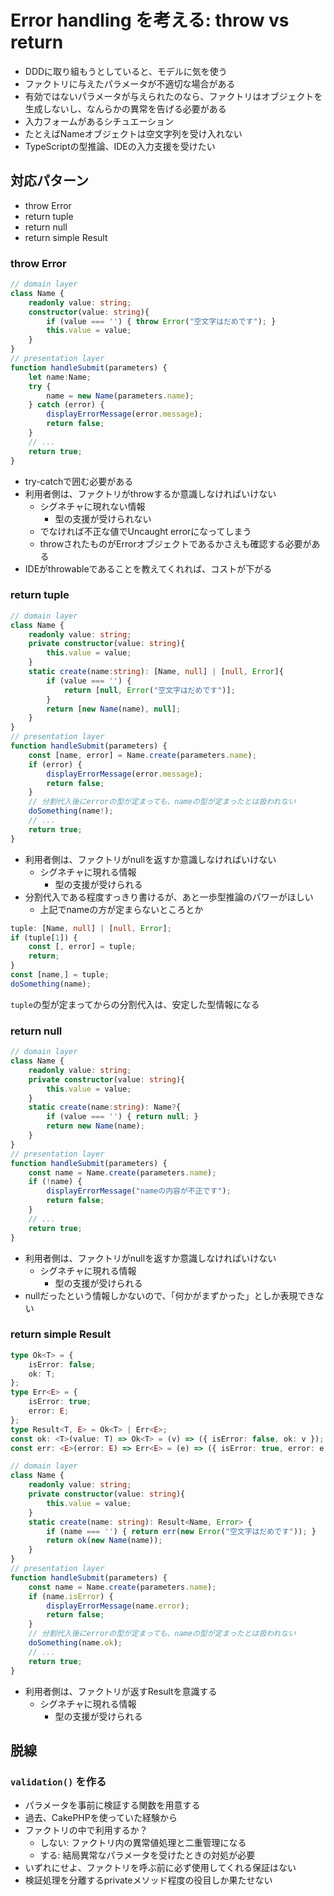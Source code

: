 # Error handling を考える: throw vs return

- DDDに取り組もうとしていると、モデルに気を使う
- ファクトリに与えたパラメータが不適切な場合がある
- 有効ではないパラメータが与えられたのなら、ファクトリはオブジェクトを生成しないし、なんらかの異常を告げる必要がある
- 入力フォームがあるシチュエーション
- たとえばNameオブジェクトは空文字列を受け入れない
- TypeScriptの型推論、IDEの入力支援を受けたい

## 対応パターン

- throw Error
- return tuple
- return null
- return simple Result

### throw Error

```ts
// domain layer
class Name {
    readonly value: string;
    constructor(value: string){
        if (value === '') { throw Error("空文字はだめです"); }
        this.value = value;
    }
}
// presentation layer
function handleSubmit(parameters) {
    let name:Name;
    try {
        name = new Name(parameters.name);
    } catch (error) {
        displayErrorMessage(error.message);
        return false;
    }
    // ...
    return true;
}
```

- try-catchで囲む必要がある
- 利用者側は、ファクトリがthrowするか意識しなければいけない
    - シグネチャに現れない情報
        - 型の支援が受けられない
    - でなければ不正な値でUncaught errorになってしまう
    - throwされたものがErrorオブジェクトであるかさえも確認する必要がある
- IDEがthrowableであることを教えてくれれば、コストが下がる

### return tuple

```ts
// domain layer
class Name {
    readonly value: string;
    private constructor(value: string){
        this.value = value;
    }
    static create(name:string): [Name, null] | [null, Error]{
        if (value === '') {
            return [null, Error("空文字はだめです")];
        }
        return [new Name(name), null];
    }
}
// presentation layer
function handleSubmit(parameters) {
    const [name, error] = Name.create(parameters.name);
    if (error) {
        displayErrorMessage(error.message);
        return false;
    }
    // 分割代入後にerrorの型が定まっても、nameの型が定まったとは扱われない
    doSomething(name!);
    // ...
    return true;
}
```

- 利用者側は、ファクトリがnullを返すか意識しなければいけない
    - シグネチャに現れる情報
        - 型の支援が受けられる
- 分割代入である程度すっきり書けるが、あと一歩型推論のパワーがほしい
    - 上記でnameの方が定まらないところとか

```ts
tuple: [Name, null] | [null, Error];
if (tuple[1]) {
    const [, error] = tuple;
    return;
}
const [name,] = tuple;
doSomething(name);
```

`tuple`の型が定まってからの分割代入は、安定した型情報になる

### return null

```ts
// domain layer
class Name {
    readonly value: string;
    private constructor(value: string){
        this.value = value;
    }
    static create(name:string): Name?{
        if (value === '') { return null; }
        return new Name(name);
    }
}
// presentation layer
function handleSubmit(parameters) {
    const name = Name.create(parameters.name);
    if (!name) {
        displayErrorMessage("nameの内容が不正です");
        return false;
    }
    // ...
    return true;
}
```

- 利用者側は、ファクトリがnullを返すか意識しなければいけない
    - シグネチャに現れる情報
        - 型の支援が受けられる
- nullだったという情報しかないので、「何かがまずかった」としか表現できない

###  return simple Result

```ts
type Ok<T> = {
    isError: false;
    ok: T;
};
type Err<E> = {
    isError: true;
    error: E;
};
type Result<T, E> = Ok<T> | Err<E>;
const ok: <T>(value: T) => Ok<T> = (v) => ({ isError: false, ok: v });
const err: <E>(error: E) => Err<E> = (e) => ({ isError: true, error: e });
```

```ts
// domain layer
class Name {
    readonly value: string;
    private constructor(value: string){
        this.value = value;
    }
    static create(name: string): Result<Name, Error> {
        if (name === '') { return err(new Error("空文字はだめです")); }
        return ok(new Name(name));
    }
}
// presentation layer
function handleSubmit(parameters) {
    const name = Name.create(parameters.name);
    if (name.isError) {
        displayErrorMessage(name.error);
        return false;
    }
    // 分割代入後にerrorの型が定まっても、nameの型が定まったとは扱われない
    doSomething(name.ok);
    // ...
    return true;
}
```

- 利用者側は、ファクトリが返すResultを意識する
    - シグネチャに現れる情報
        - 型の支援が受けられる

## 脱線

### `validation()` を作る

- パラメータを事前に検証する関数を用意する
- 過去、CakePHPを使っていた経験から
- ファクトリの中で利用するか？
    - しない: ファクトリ内の異常値処理と二重管理になる
    - する: 結局異常なパラメータを受けたときの対処が必要
- いずれにせよ、ファクトリを呼ぶ前に必ず使用してくれる保証はない
- 検証処理を分離するprivateメソッド程度の役目しか果たせない

